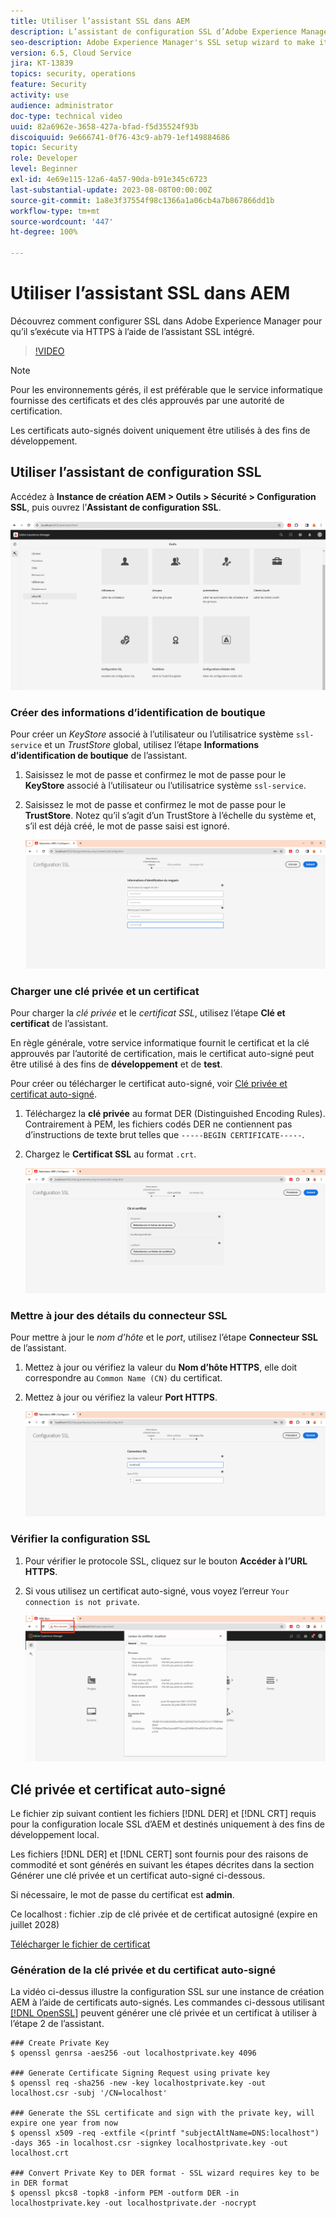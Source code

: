 ```yaml
---
title: Utiliser l’assistant SSL dans AEM
description: L’assistant de configuration SSL d’Adobe Experience Manager facilite la configuration d’une instance d’AEM pour qu’elle fonctionne via HTTPS.
seo-description: Adobe Experience Manager's SSL setup wizard to make it easier to set up an AEM instance to run over HTTPS.
version: 6.5, Cloud Service
jira: KT-13839
topics: security, operations
feature: Security
activity: use
audience: administrator
doc-type: technical video
uuid: 82a6962e-3658-427a-bfad-f5d35524f93b
discoiquuid: 9e666741-0f76-43c9-ab79-1ef149884686
topic: Security
role: Developer
level: Beginner
exl-id: 4e69e115-12a6-4a57-90da-b91e345c6723
last-substantial-update: 2023-08-08T00:00:00Z
source-git-commit: 1a8e3f37554f98c1366a1a06cb4a7b867866dd1b
workflow-type: tm+mt
source-wordcount: '447'
ht-degree: 100%

---
```


# Utiliser l’assistant SSL dans AEM

Découvrez comment configurer SSL dans Adobe Experience Manager pour qu’il s’exécute via HTTPS à l’aide de l’assistant SSL intégré.

>[!VIDEO](https://video.tv.adobe.com/v/17993?quality=12&learn=on)


>[!NOTE]
>
>Pour les environnements gérés, il est préférable que le service informatique fournisse des certificats et des clés approuvés par une autorité de certification.
>
>Les certificats auto-signés doivent uniquement être utilisés à des fins de développement.

## Utiliser l’assistant de configuration SSL

Accédez à __Instance de création AEM > Outils > Sécurité > Configuration SSL__, puis ouvrez l’__Assistant de configuration SSL__.

![Assistant de configuration SSL.](assets/use-the-ssl-wizard/ssl-config-wizard.png)

### Créer des informations d’identification de boutique

Pour créer un _KeyStore_ associé à l’utilisateur ou l’utilisatrice système `ssl-service` et un _TrustStore_ global, utilisez l’étape __Informations d’identification de boutique__ de l’assistant.

1. Saisissez le mot de passe et confirmez le mot de passe pour le __KeyStore__ associé à l’utilisateur ou l’utilisatrice système `ssl-service`.
1. Saisissez le mot de passe et confirmez le mot de passe pour le __TrustStore__. Notez qu’il s’agit d’un TrustStore à l’échelle du système et, s’il est déjà créé, le mot de passe saisi est ignoré.

   ![Configuration SSL - Informations d’identification de boutique.](assets/use-the-ssl-wizard/store-credentials.png)

### Charger une clé privée et un certificat

Pour charger la _clé privée_ et le _certificat SSL_, utilisez l’étape __Clé et certificat__ de l’assistant.

En règle générale, votre service informatique fournit le certificat et la clé approuvés par l’autorité de certification, mais le certificat auto-signé peut être utilisé à des fins de __développement__ et de __test__.

Pour créer ou télécharger le certificat auto-signé, voir [Clé privée et certificat auto-signé](#self-signed-private-key-and-certificate).

1. Téléchargez la __clé privée__ au format DER (Distinguished Encoding Rules). Contrairement à PEM, les fichiers codés DER ne contiennent pas d’instructions de texte brut telles que `-----BEGIN CERTIFICATE-----`.
1. Chargez le __Certificat SSL__ au format `.crt`.

   ![Configuration SSL - Clé privée et certificat.](assets/use-the-ssl-wizard/privatekey-and-certificate.png)

### Mettre à jour des détails du connecteur SSL

Pour mettre à jour le _nom d’hôte_ et le _port_, utilisez l’étape __Connecteur SSL__ de l’assistant.

1. Mettez à jour ou vérifiez la valeur du __Nom d’hôte HTTPS__, elle doit correspondre au `Common Name (CN)` du certificat.
1. Mettez à jour ou vérifiez la valeur __Port HTTPS__.

   ![Configuration SSL - Détails du connecteur SSL.](assets/use-the-ssl-wizard/ssl-connector-details.png)

### Vérifier la configuration SSL

1. Pour vérifier le protocole SSL, cliquez sur le bouton __Accéder à l’URL HTTPS__.
1. Si vous utilisez un certificat auto-signé, vous voyez l’erreur `Your connection is not private`.

   ![Configuration SSL - Vérification d’AEM via HTTPS.](assets/use-the-ssl-wizard/verify-aem-over-ssl.png)

## Clé privée et certificat auto-signé

Le fichier zip suivant contient les fichiers [!DNL DER] et [!DNL CRT] requis pour la configuration locale SSL d’AEM et destinés uniquement à des fins de développement local.

Les fichiers [!DNL DER] et [!DNL CERT] sont fournis pour des raisons de commodité et sont générés en suivant les étapes décrites dans la section Générer une clé privée et un certificat auto-signé ci-dessous.

Si nécessaire, le mot de passe du certificat est **admin**.

Ce localhost : fichier .zip de clé privée et de certificat autosigné (expire en juillet 2028)

[Télécharger le fichier de certificat](assets/use-the-ssl-wizard/certificate.zip)

### Génération de la clé privée et du certificat auto-signé

La vidéo ci-dessus illustre la configuration SSL sur une instance de création AEM à l’aide de certificats auto-signés. Les commandes ci-dessous utilisant [[!DNL OpenSSL]](https://www.openssl.org/) peuvent générer une clé privée et un certificat à utiliser à l’étape 2 de l’assistant.

```shell
### Create Private Key
$ openssl genrsa -aes256 -out localhostprivate.key 4096

### Generate Certificate Signing Request using private key
$ openssl req -sha256 -new -key localhostprivate.key -out localhost.csr -subj '/CN=localhost'

### Generate the SSL certificate and sign with the private key, will expire one year from now
$ openssl x509 -req -extfile <(printf "subjectAltName=DNS:localhost") -days 365 -in localhost.csr -signkey localhostprivate.key -out localhost.crt

### Convert Private Key to DER format - SSL wizard requires key to be in DER format
$ openssl pkcs8 -topk8 -inform PEM -outform DER -in localhostprivate.key -out localhostprivate.der -nocrypt
```
